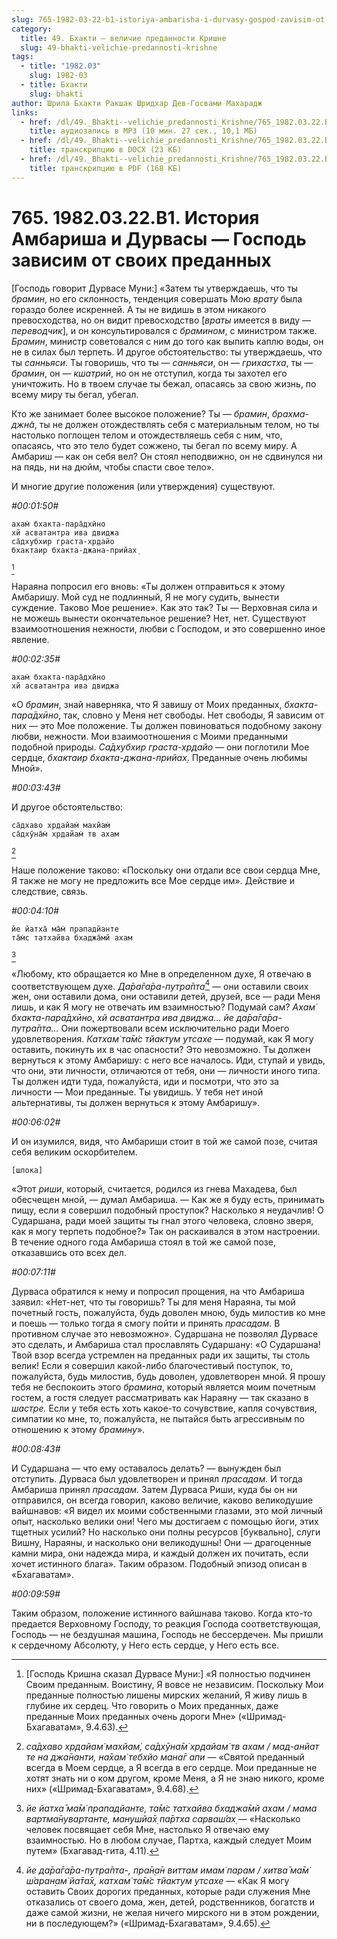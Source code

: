 ```yaml
---
slug: 765-1982-03-22-b1-istoriya-ambarisha-i-durvasy-gospod-zavisim-ot-svoih-predannyh
category:
  title: 49. Бхакти — величие преданности Кришне
  slug: 49-bhakti-velichie-predannosti-krishne
tags:
  - title: "1982.03"
    slug: 1982-03
  - title: Бхакти
    slug: bhakti
author: Шрила Бхакти Ракшак Шридхар Дев-Госвами Махарадж
links:
  - href: /dl/49._Bhakti--velichie_predannosti_Krishne/765_1982.03.22.B1_SridharMj_Istorija_Ambarisha_i_Durvasy--Gospod_zavisim_ot_svoih_predannyh.mp3
    title: аудиозапись в MP3 (10 мин. 27 сек., 10,1 МБ)
  - href: /dl/49._Bhakti--velichie_predannosti_Krishne/765_1982.03.22.B1_SridharMj_Istorija_Ambarisha_i_Durvasy--Gospod_zavisim_ot_svoih_predannyh.docx
    title: транскрипцию в DOCX (23 КБ)
  - href: /dl/49._Bhakti--velichie_predannosti_Krishne/765_1982.03.22.B1_SridharMj_Istorija_Ambarisha_i_Durvasy--Gospod_zavisim_ot_svoih_predannyh.pdf
    title: транскрипцию в PDF (168 КБ)
---
```


# 765. 1982.03.22.B1. История Амбариша и Дурвасы — Господь зависим от своих преданных

[Господь говорит Дурвасе Муни:] «Затем ты утверждаешь, что ты *брамин*, но его склонность, тенденция совершать Мою *врату* была гораздо более искренней. А ты не видишь в этом никакого превосходства, но он видит превосходство [*враты* имеется в виду — *переводчик*], и он консультировался с *брамином*, с министром также. *Брамин*, министр советовался с ним до того как выпить каплю воды, он не в силах был терпеть. И другое обстоятельство: ты утверждаешь, что ты *санньяси*. Ты говоришь, что ты — *санньяси*, он — *грихастха*, ты — *брамин*, он — *кшатрий*, но он не отступил, когда ты захотел его уничтожить. Но в твоем случае ты бежал, опасаясь за свою жизнь, по всему миру ты бегал, убегал.

Кто же занимает более высокое положение? Ты — *брамин*, *брахма-джн̃а*, ты не должен отождествлять себя с материальным телом, но ты настолько поглощен телом и отождествляешь себя с ним, что, опасаясь, что это тело будет сожжено, ты бегал по всему миру. А Амбариш — как он себя вел? Он стоял неподвижно, он не сдвинулся ни на пядь, ни на дюйм, чтобы спасти свое тело».

И многие другие положения (или утверждения) существуют.

*#00:01:50#*

    ахам̇ бхакта-пара̄дхӣно
    хй асватантра ива двиджа
    са̄дхубхир граста-хр̣дайо
    бхактаир бхакта-джана-прийах̣
[^_ftn1]

Нараяна попросил его вновь: «Ты должен отправиться к этому Амбаришу. Мой суд не подлинный, Я не могу судить, вынести суждение. Таково Мое решение». Как это так? Ты — Верховная сила и не можешь вынести окончательное решение? Нет, нет. Существуют взаимоотношения нежности, любви с Господом, и это совершенно иное явление.

*#00:02:35#*

    ахам̇ бхакта-пара̄дхӣно
    хй асватантра ива двиджа

«О *брамин*, знай наверняка, что Я завишу от Моих преданных, *бхакта-пара̄дхӣно*, так, словно у Меня нет свободы. Нет свободы, Я зависим от них — это Мое положение. Ты должен повиноваться подобному закону любви, нежности. Мои взаимоотношения с Моими преданными подобной природы. *Са̄дхубхир граста-хр̣дайо* — они поглотили Мое сердце, *бхактаир бхакта-джана-прийах̣*. Преданные очень любимы Мной».

*#00:03:43#*

И другое обстоятельство:

    са̄дхаво хр̣дайам̇ махйам̇
    са̄дхӯна̄м̇ хр̣дайам̇ тв ахам
[^_ftn2]

Наше положение таково: «Поскольку они отдали все свои сердца Мне, Я также не могу не предложить все Мое сердце им». Действие и следствие, связь.

*#00:04:10#*

    йе йатха̄ ма̄м̇ прападйанте
    та̄м̇с татхайва бхаджа̄мй ахам
[^_ftn3]

«Любому, кто обращается ко Мне в определенном духе, Я отвечаю в соответствующем духе. *Да̄ра̄га̄ра-путра̄пта*[^_ftn4] — они оставили своих жен, они оставили дома, они оставили детей, друзей, все — ради Меня лишь, и как Я могу не отвечать им взаимностью? Подумай сам? *Ахам̇ бхакта-пара̄дхӣно*, *хй асватантра ива двиджа… йе да̄ра̄га̄ра-путра̄пта…* Они пожертвовали всем исключительно ради Моего удовлетворения. *Катхам̇ та̄м̇с тйактум утсахе* — подумай, как Я могу оставить, покинуть их в час опасности? Это невозможно. Ты должен вернуться к этому Амбаришу: с него все началось. Иди, ступай и увидь, что они, эти личности, отличаются от тебя, они — личности иного типа. Ты должен идти туда, пожалуйста, иди и посмотри, что это за личности — Мои преданные. Ты увидишь. У тебя нет иной альтернативы, ты должен вернуться к этому Амбаришу».

*#00:06:02#*

И он изумился, видя, что Амбариши стоит в той же самой позе, считая себя великим оскорбителем.

    [шлока]

«Этот *риши*, который, считается, родился из гнева Махадева, был обесчещен мной, — думал Амбариша. — Как же я буду есть, принимать пищу, если я совершил подобный проступок? Насколько я неудачлив! О Сударшана, ради моей защиты ты гнал этого человека, словно зверя, как я могу терпеть подобное?» Так он раскаивался в этом настроении. В течение одного года Амбариша стоял в той же самой позе, отказавшись ото всех дел.

*#00:07:11#*

Дурваса обратился к нему и попросил прощения, на что Амбариша заявил: «Нет-нет, что ты говоришь? Ты для меня Нараяна, ты мой почетный гость, пожалуйста, будь доволен мною, будь милостив ко мне и поешь — только тогда я смогу пойти и принять *прасадам*. В противном случае это невозможно». Сударшана не позволял Дурвасе это сделать, и Амбариша стал прославлять Сударшану: «О Сударшана! Твой взор всегда устремлен на преданных ради их защиты, ты столь велик! Если я совершил какой-либо благочестивый поступок, то, пожалуйста, будь милостив, будь доволен, удовлетворен мной. Я прошу тебя не беспокоить этого *брамина*, который является моим почетным гостем, а гостя следует рассматривать как Нараяну — так сказано в *шастре.* Если у тебя есть хоть какое-то сочувствие, капля сочувствия, симпатии ко мне, то, пожалуйста, не пытайся быть агрессивным по отношению к этому *брамину*».

*#00:08:43#*

И Сударшана — что ему оставалось делать? — вынужден был отступить. Дурваса был удовлетворен и принял *прасадам.* И тогда Амбариша принял *прасадам.* Затем Дурваса Риши, куда бы он ни отправился, он всегда говорил, каково величие, каково великодушие вайшнавов: «Я видел их моими собственными глазами, это мой личный опыт, насколько велики они! Чего мы достигаем с помощью йоги, этих тщетных усилий? Но насколько они полны ресурсов [буквально], слуги Вишну, Нараяны, и насколько они великодушны! Они — драгоценные камни мира, они надежда мира, и каждый должен их почитать, если хочет истинного блага». Таким образом. Подобный эпизод описан в «Бхагаватам».

*#00:09:59#*

Таким образом, положение истинного вайшнава таково. Когда кто-то предается Верховному Господу, то реакция Господа соответствующая, Господь — не бездушная машина, Господь не бессердечен. Мы пришли к сердечному Абсолюту, у Него есть сердце, у Него есть все.



[^_ftn1]: [Господь Кришна сказал Дурвасе Муни:] «Я полностью подчинен Своим преданным. Воистину, Я вовсе не независим. Поскольку Мои преданные полностью лишены мирских желаний, Я живу лишь в глубине их сердец. Что говорить о Моих преданных, даже преданные Моих преданных очень дороги Мне» («Шримад-Бхагаватам», 9.4.63).

[^_ftn2]: *са̄дхаво хр̣дайам̇ махйам̇, са̄дхӯна̄м̇ хр̣дайам̇ тв ахам / мад-анйат те на джа̄нанти, на̄хам̇ тебхйо мана̄г апи* — «Святой преданный всегда в Моем сердце, а Я всегда в его сердце. Мои преданные не хотят знать ни о ком другом, кроме Меня, а Я не знаю никого, кроме них» («Шримад-Бхагаватам», 9.4.68).

[^_ftn3]: *йе йатха̄ ма̄м̇ прападйанте, та̄м̇с татхайва бхаджа̄мй ахам / мама вартма̄нувартанте, манушйа̄х̣ па̄ртха сарваш́ах̣* — «Насколько человек посвящает себя Мне, настолько Я отвечаю ему взаимностью. Но в любом случае, Партха, каждый следует Моим путем» (Бхагавад-гита, 4.11).

[^_ftn4]: *йе да̄ра̄га̄ра-путра̄пта-, пра̄н̣а̄н виттам имам̇ парам / хитва̄ ма̄м̇ ш́аран̣ам̇ йа̄та̄х̣, катхам̇ та̄м̇с тйактум утсахе* — «Как Я могу оставить Своих дорогих преданных, которые ради служения Мне отказались от своего дома, жен, детей, родственников, богатств и даже самой жизни, не желая ничего мирского ни в этом рождении, ни в последующем?» («Шримад-Бхагаватам», 9.4.65).

